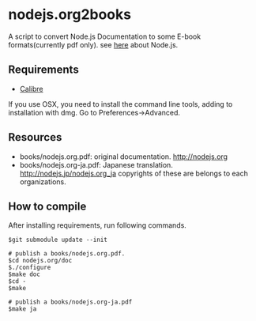 # nodejs.org2books
A script to convert Node.js Documentation to some E-book formats(currently pdf only). see [here](http://nodejs.org) about Node.js.

## Requirements
- [Calibre](http://calibre-ebook.com/)

If you use OSX, you need to install the command line tools, adding to installation with dmg. Go to Preferences->Advanced.

## Resources
- books/nodejs.org.pdf: original documentation. http://nodejs.org
- books/nodejs.org-ja.pdf: Japanese translation. http://nodejs.jp/nodejs.org_ja
copyrights of these are belongs to each organizations.

## How to compile
After installing requirements, run following commands.

	$git submodule update --init

	# publish a books/nodejs.org.pdf.
	$cd nodejs.org/doc
	$./configure
	$make doc
	$cd -
	$make

	# publish a books/nodejs.org-ja.pdf
	$make ja

